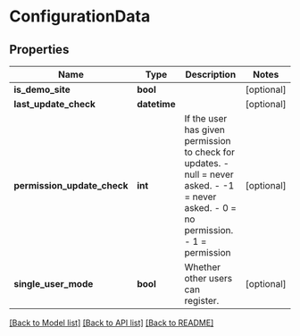 # ConfigurationData

## Properties
Name | Type | Description | Notes
------------ | ------------- | ------------- | -------------
**is_demo_site** | **bool** |  | [optional] 
**last_update_check** | **datetime** |  | [optional] 
**permission_update_check** | **int** | If the user has given permission to check for updates. - null &#x3D; never asked. - -1 &#x3D; never asked. - 0 &#x3D; no permission. - 1 &#x3D; permission  | [optional] 
**single_user_mode** | **bool** | Whether other users can register. | [optional] 

[[Back to Model list]](../README.md#documentation-for-models) [[Back to API list]](../README.md#documentation-for-api-endpoints) [[Back to README]](../README.md)


